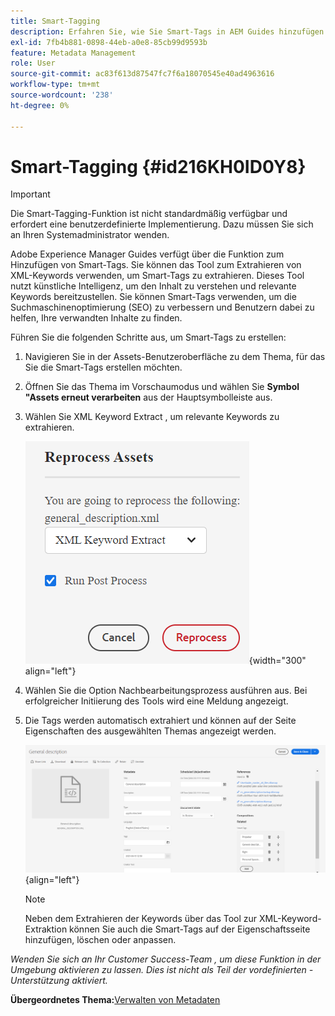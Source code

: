 ```yaml
---
title: Smart-Tagging
description: Erfahren Sie, wie Sie Smart-Tags in AEM Guides hinzufügen. Extrahieren Sie relevante Schlüsselwörter mit dem Tool XML Keyword Extract .
exl-id: 7fb4b881-0898-44eb-a0e8-85cb99d9593b
feature: Metadata Management
role: User
source-git-commit: ac83f613d87547fc7f6a18070545e40ad4963616
workflow-type: tm+mt
source-wordcount: '238'
ht-degree: 0%

---
```


# Smart-Tagging {#id216KH0ID0Y8}

>[!IMPORTANT]
>
> Die Smart-Tagging-Funktion ist nicht standardmäßig verfügbar und erfordert eine benutzerdefinierte Implementierung. Dazu müssen Sie sich an Ihren Systemadministrator wenden.

Adobe Experience Manager Guides verfügt über die Funktion zum Hinzufügen von Smart-Tags. Sie können das Tool zum Extrahieren von XML-Keywords verwenden, um Smart-Tags zu extrahieren. Dieses Tool nutzt künstliche Intelligenz, um den Inhalt zu verstehen und relevante Keywords bereitzustellen. Sie können Smart-Tags verwenden, um die Suchmaschinenoptimierung (SEO) zu verbessern und Benutzern dabei zu helfen, Ihre verwandten Inhalte zu finden.

Führen Sie die folgenden Schritte aus, um Smart-Tags zu erstellen:

1. Navigieren Sie in der Assets-Benutzeroberfläche zu dem Thema, für das Sie die Smart-Tags erstellen möchten.
1. Öffnen Sie das Thema im Vorschaumodus und wählen Sie **Symbol &quot;Assets erneut verarbeiten** aus der Hauptsymbolleiste aus.
1. Wählen Sie XML Keyword Extract , um relevante Keywords zu extrahieren.

   ![](images/smart-tag-reprocess-asset.png){width="300" align="left"}

1. Wählen Sie die Option Nachbearbeitungsprozess ausführen aus. Bei erfolgreicher Initiierung des Tools wird eine Meldung angezeigt.
1. Die Tags werden automatisch extrahiert und können auf der Seite Eigenschaften des ausgewählten Themas angezeigt werden.

   ![](images/properties-smart-tags.png){align="left"}

   >[!NOTE]
   >
   > Neben dem Extrahieren der Keywords über das Tool zur XML-Keyword-Extraktion können Sie auch die Smart-Tags auf der Eigenschaftsseite hinzufügen, löschen oder anpassen.


*Wenden Sie sich an Ihr Customer Success-Team , um diese Funktion in der Umgebung aktivieren zu lassen. Dies ist nicht als Teil der vordefinierten -Unterstützung aktiviert.*

**Übergeordnetes Thema:**&#x200B;[&#x200B; Verwalten von Metadaten](manage-metadata.md)
